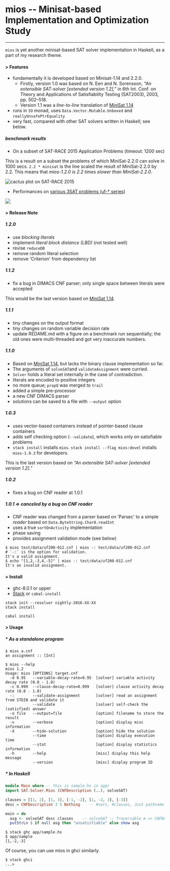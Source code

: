 # mios -- Minisat-based Implementation and Optimization Study
----

`mios` is yet another minisat-based SAT solver implementation in Haskell, as
a part of my research theme.

#### > Features

* fundamentally it is developed based on Minisat-1.14 and 2.2.0.
  * Firstly, version 1.0 was based on N. Een and N. Sorensson, *“An extensible SAT-solver [extended version 1.2],”* in 6th Int. Conf. on Theory and Applications of Satisfiability Testing (SAT2003), 2003, pp. 502–518.
  * Version 1.1 was a *line-to-line* translation of [MiniSat 1.14](http://minisat.se/downloads/MiniSat_v1.14.2006-Aug-29.src.zip)
* runs in `IO` monad, uses `Data.Vector.Mutable.Unboxed` and `reallyUnsafePtrEquality`
* very fast, compared with other SAT solvers written in Haskell; see below.

##### benchmark results

* On a subset of SAT-RACE 2015 Application Problems (timeout: 1200 sec)

This is a result on a subset the problems of which MiniSat-2.2.0 can solve
in 1000 secs. `2.2 * minisat` is the line scaled the result of MiniSat-2.2.0
by 2.2. This means that *mios-1.2.0 is 2.2 times slower than MiniSat-2.2.0*.

![cactus plot on SAT-RACE 2015](https://cloud.githubusercontent.com/assets/997855/16362274/62dd40da-3be5-11e6-9a90-688909618894.png)

* Performances on [various 3SAT problems (uf-* series)](http://www.cs.ubc.ca/~hoos/SATLIB/benchm.html)

![](https://docs.google.com/spreadsheets/d/1cNltZ4FIu_exSUQMcXe53w4fADr3sOUxpo3L7oM0H_Q/pubchart?oid=297581252&format=image)

#### > Release Note

##### 1.2.0

* use *blocking literals*
* implement *literal block distance (LBD)* (not tested well)
* revise `reduceDB`
* remove random literal selection
* remove 'Criterion' from dependency list

##### 1.1.2

* fix a bug in DIMACS CNF parser; only single space between literals were accepted

This would be the last version based on [MiniSat 1.14](https://github.com/shnarazk/minisat114/).

##### 1.1.1

* tiny changes on the output format
* tiny changes on random variable decision rate
* update REDAME.md with a figure on a benchmark run sequentially; the old ones were multi-threaded and got very inaccurate numbers.

##### 1.1.0

* Based on [MiniSat 1.14](https://github.com/shnarazk/minisat114/), but lacks the binary clause implementation so far.
* The arguments of `solveSAT`and `validateAssignment` were curried.
* `Solver` holds a literal set internally in the case of contradiction.
* literals are encoded  to positive integers
* no more queue; `propQ` was merged to `trail`
* added a simple pre-processor
* a new CNF DIMACS parser
* solutions can be saved to a file with `--output` option

##### 1.0.3

* uses vector-based containers instead of pointer-based clause containers
* adds self checking option (`--validate`), which works only on satisfiable problems
* `stack install` installs `mios`. `stack install --flag mios:devel` installs `mios-1.0.3` for developers.

This is the last version based on *“An extensible SAT-solver [extended version 1.2].”*

##### 1.0.2

* fixes a bug on CNF reader at 1.0.1

##### 1.0.1 => canceled by a bug on CNF reader

* CNF reader was changed from a parser based on 'Parsec' to a simple *reader* based on `Data.ByteString.Char8.readInt`
* uses a true `sortOnActivity` implementation
* phase saving
* provides assignment validation mode (see below)

```
$ mios test/data/uf200-012.cnf | mios -: test/data/uf200-012.cnf      # `-:` is the option for validation.
It's a valid assignment.
$ echo "[1,2,-3,4,-5]" | mios -: test/data/uf200-012.cnf
It's an invalid assignment.
```

#### > Install

* ghc-8.0.1 or upper
* [Stack](http://www.haskellstack.org/) or `cabal-install`

```
stack init --resolver nightly-2016-XX-XX
stack install
```

```
cabal install
```

#### > Usage

##### * As a standalone program

```
$ mios a.cnf
an assignment :: [Int]

$ mios --help
mios 1.2
Usage: mios [OPTIONS] target.cnf
  -d 0.95   --variable-decay-rate=0.95  [solver] variable activity decay rate (0.0 - 1.0)
  -c 0.999  --clause-decay-rate=0.999   [solver] clause activity decay rate (0.0 - 1.0)
  -:        --validate-assignment       [solver] read an assignment from STDIN and validate it
            --validate                  [solver] self-check the (satisfied) answer
  -o file   --output=file               [option] filename to store the result
  -v        --verbose                   [option] display misc information
  -X        --hide-solution             [option] hide the solution
            --time                      [option] display execution time
            --stat                      [option] display statistics information
  -h        --help                      [misc] display this help message
            --version                   [misc] display program ID
```

##### * In Haskell

```haskell
module Main where -- this is sample.hs in app/
import SAT.Solver.Mios (CNFDescription (..), solveSAT)

clauses = [[1, 2], [1, 3], [-1, -2], [1, -2, 3], [-3]]
desc = CNFDescription 3 5 Nothing    -- #vars, #clauses, Just pathname or Nothing

main = do
  asg <- solveSAT desc clauses    -- solveSAT :: Traversable m => CNFDescription -> m [Int] -> IO [Int]
  putStrLn $ if null asg then "unsatisfiable" else show asg
```

```
$ stack ghc app/sample.hs
$ app/sample
[1,-2,-3]
```
Of course, you can use mios in ghci similarly.

```
$ stack ghci
...>
```
